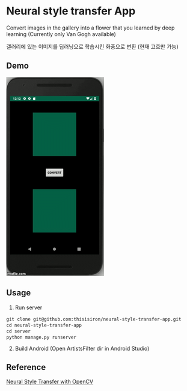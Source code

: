 # Neural style transfer App
Convert images in the gallery into a flower that you learned by deep learning (Currently only Van Gogh available)

갤러리에 있는 이미지를 딥러닝으로 학습시킨 화풍으로 변환 (현재 고흐만 가능)

## Demo
![](https://github.com/thisisiron/neural-style-transfer-app/blob/master/images/demo.gif)

## Usage
1. Run server
```
git clone git@github.com:thisisiron/neural-style-transfer-app.git
cd neural-style-transfer-app
cd server
python manage.py runserver
```

2. Build Android (Open ArtistsFilter dir in Android Studio)

## Reference
[Neural Style Transfer with OpenCV](https://www.pyimagesearch.com/2018/08/27/neural-style-transfer-with-opencv/#comment-484417)
